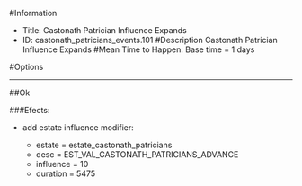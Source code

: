 #Information
 - Title: Castonath Patrician Influence Expands
 - ID: castonath_patricians_events.101
#Description
Castonath Patrician Influence Expands
#Mean Time to Happen:
Base time = 1 days

#Options

___
##Ok

###Efects:<ul><li>add estate influence modifier:</li><ul><li>estate = estate_castonath_patricians</li><li>desc = EST_VAL_CASTONATH_PATRICIANS_ADVANCE</li><li>influence = 10</li><li>duration = 5475</li></ul></ul>
